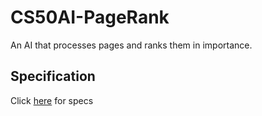 # CS50AI-PageRank
An AI that processes pages and ranks them in importance.

## Specification
Click [here](https://cs50.harvard.edu/ai/2023/projects/2/pagerank/) for specs
